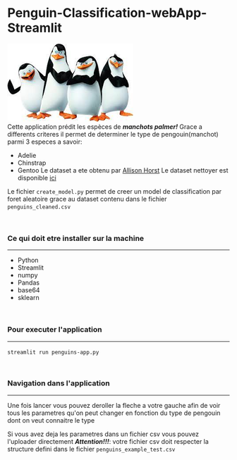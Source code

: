 # Penguin-Classification-webApp-Streamlit

![penguins image](image/image.jpeg?raw=True "Penguins image")
<br>
Cette application prédit les espèces de ***manchots palmer!***
Grace a differents criteres il permet de determiner le type de pengouin(manchot) parmi 3 especes a savoir:
+ Adelie
+ Chinstrap
+ Gentoo
Le dataset a ete obtenu par [Allison Horst](https://github.com/allisonhorst/palmerpenguins)
Le dataset nettoyer est disponible [ici](https://github.com/dataprofessor/data/blob/master/penguins_cleaned.csv)

Le fichier `create_model.py` permet de creer un model de classification par foret aleatoire grace au dataset contenu dans le fichier `penguins_cleaned.csv`

<br>

### Ce qui doit etre installer sur la machine
***
+ Python
+ Streamlit
+ numpy
+ Pandas
+ base64
+ sklearn
<br>

### Pour executer l'application
***
`streamlit run penguins-app.py`

<br>

### Navigation dans l'application
***
Une fois lancer vous pouvez deroller la fleche a votre gauche afin de voir tous les parametres qu'on peut changer en fonction du type de pengouin dont on veut connaitre le type

Si vous avez deja les parametres dans un fichier csv vous pouvez l'uploader directement
_**Attention!!!**_: votre fichier csv doit respecter la structure defini dans le fichier `penguins_example_test.csv`

